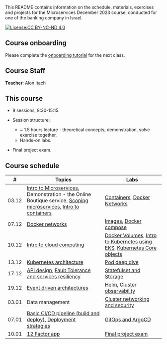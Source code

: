 This README contains information on the schedule, materials, exercises and projects for the Microservices December 2023 course, conducted for one of the banking company in Israel.

[![License:CC BY-NC-ND 4.0](https://img.shields.io/badge/License-CC%20BY--NC--ND%204.0-lightgrey.svg)](https://creativecommons.org/licenses/by-nc-nd/4.0/)


## Course onboarding

Please complete the [onboarding tutorial](tutorials/onboarding.md) for the next class.

## Course Staff

**Teacher**: Alon Itach

## This course

- 9 sessions, 8:30-15:15.

- Session structure:
  - ~ 1.5 hours lecture - theoretical concepts, demonstration, solve exercise together.
  - Hands-on labs. 

- Final project exam.

## Course schedule


| #          | Topics                                                                                                                                                                                                                                                                                                                                                          | Labs                                                                                                                                                                           | 
|------------|-----------------------------------------------------------------------------------------------------------------------------------------------------------------------------------------------------------------------------------------------------------------------------------------------------------------------------------------------------------------|--------------------------------------------------------------------------------------------------------------------------------------------------------------------------------|
| 03.12      | [Intro to Microservices](https://alonitac.github.io/Microservices23/slides/microservices_intro.html), Demonstration - the Online Boutique service, [Scoping microservices](https://alonitac.github.io/Microservices23/slides/microservices_scoping_services.html), [Intro to containers](https://alonitac.github.io/Microservices23/slides/containers_intro.html) | [Containers](tutorials/docker_containers.md), [Docker Networks](tutorials/docker_networking.md)                                                                                |   
| 07.12      | [Docker networks](https://alonitac.github.io/Microservices23/slides/docker_networking.html)                                                                                                                                                                                                                                                                     | [Images](tutorials/docker_images.md), [Docker compose](tutorials/docker_compose.md)                                                                                            | 
| 10.12      | [Intro to cloud computing](https://alonitac.github.io/Microservices23/slides/aws_intro.html)                                                                                                                                                                                                                                                                    | [Docker Volumes](tutorials/docker_volumes.md), [Intro to Kubernetes using EKS](tutorials/k8s_setup_and_intro_eks.md), [Kubernetes Core objects](tutorials/k8s_core_objects.md) | 
| 13.12      | [Kubernetes architecture](tutorials/k8s_main_components.md)                                                                                                                                                                                                                                                                                                     | [Pod deep dive](tutorials/k8s_pod_deep_dive.md)                                                                                                                                | 
| 17.12      | [API design](https://alonitac.github.io/Microservices23/slides/microservices_api_design.html), [Fault Tolerance and services resiliency](https://alonitac.github.io/Microservices23/slides/microservices_fault_tolerene.html)                                                                                                                                   | [Statefulset and Storage](tutorials/k8s_statefulset_and_storage.md)                                                                                                            | 
| 19.12      | [Event driven architectures](https://alonitac.github.io/Microservices23/slides/microservices_event_driven.html)                                                                                                                                                                                                                                                 | [Helm](tutorials/k8s_helm.md), [Cluster observability](tutorials/k8s_observability.md)                                                                                         | 
| 03.01      | Data management                                                                                                                                                                                                                                                                                                                                                 | [Cluster networking and security](tutorials/k8s_networking.md)                                                                                                                 | 
| 07.01      | [Basic CI/CD pipeline (build and deploy)](tutorials/ci_cd_pipeline.md), [Deployment strategies](https://alonitac.github.io/Microservices23/slides/microservices_deployment_strategies.html)                                                                                                                                                                     | [GitOps and ArgoCD](tutorials/k8s_argocd.md)                                                                                                                                   | 
| 10.01 | [12 Factor app](https://en.wikipedia.org/wiki/Twelve-Factor_App_methodology)                                                                                                                                                                                                                                                        | [Final project exam](exam/)                                                                                                                                                                                | 


